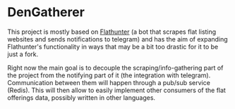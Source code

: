 # DenGatherer

This project is mostly based on [Flathunter](https://github.com/flathunters/flathunter) (a bot that scrapes flat listing websites and sends notifications to telegram) and has the aim of expanding Flathunter's functionality in ways that may be a bit too drastic for it to be just a fork.

Right now the main goal is to decouple the scraping/info-gathering part of the project from the notifying part of it (the integration with telegram). Communication between them will happen through a pub/sub service (Redis). This will then allow to easily implement other consumers of the flat offerings data, possibly written in other languages.
